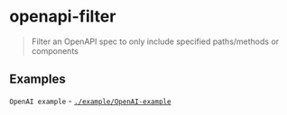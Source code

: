 # openapi-filter
> Filter an OpenAPI spec to only include specified paths/methods or components

## Examples
`OpenAI example` - [`./example/OpenAI-example`](./example/OpenAI-example)
